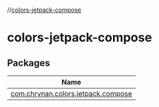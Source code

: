 //[colors-jetpack-compose](index.md)



# colors-jetpack-compose  


## Packages  
  
|  Name | 
|---|
| <a name="com.chrynan.colors.jetpack.compose////PointingToDeclaration/"></a>[com.chrynan.colors.jetpack.compose](colors-jetpack-compose/com.chrynan.colors.jetpack.compose/index.md)|

